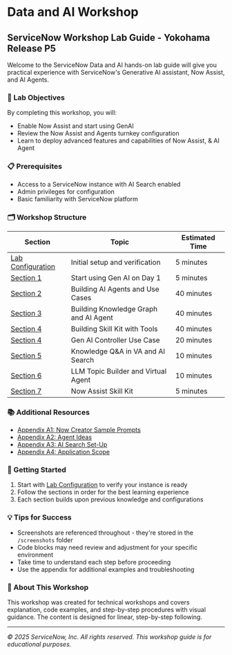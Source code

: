 # Data and AI Workshop

## ServiceNow Workshop Lab Guide - Yokohama Release P5

Welcome to the ServiceNow Data and AI hands-on lab guide will give you practical experience with ServiceNow's Generative AI assistant, Now Assist, and AI Agents.

### 🎯 Lab Objectives

By completing this workshop, you will:
- Enable Now Assist and start using GenAI
- Review the Now Assist and Agents turnkey configuration
- Learn to deploy advanced features and capabilities of Now Assist, & AI Agent

### 📋 Prerequisites

- Access to a ServiceNow instance with AI Search enabled
- Admin privileges for configuration
- Basic familiarity with ServiceNow platform

### 🗂️ Workshop Structure

| Section | Topic | Estimated Time |
|---------|-------|----------------|
| [Lab Configuration](lab-configuration.md) | Initial setup and verification | 5 minutes |
| [Section 1](section1-start-using-genai.md) | Start using Gen AI on Day 1 | 5 minutes |
| [Section 2](section2-building-agents-simple.md) | Building AI Agents and Use Cases | 40 minutes |
| [Section 3](section3-design-knowledge-graph.md) | Building Knowledge Graph and AI Agent | 40 minutes |
| [Section 4](section4-skill-kit.md) | Building Skill Kit with Tools | 40 minutes |
| [Section 4](section4-employee-persona.md) | Gen AI Controller Use Case | 20 minutes |
| [Section 5](section5-building-multiple-agents.md) | Knowledge Q&A in VA and AI Search | 10 minutes |
| [Section 6](section6-developer-persona.md) | LLM Topic Builder and Virtual Agent  | 10 minutes |
| [Section 7](section7-skill-kit.md) | Now Assist Skill Kit | 5 minutes |

### 📚 Additional Resources

- [Appendix A1: Now Creator Sample Prompts](appendix-a1-sample-prompts.md)
- [Appendix A2: Agent Ideas](appendix-a2-agent-ideas.md)
- [Appendix A3: AI Search Set-Up](appendix-a3-ai-search-setup.md)
- [Appendix A4: Application Scope](appendix-a4-application-scope.md)

### 🚀 Getting Started

1. Start with [Lab Configuration](lab-configuration.md) to verify your instance is ready
2. Follow the sections in order for the best learning experience
3. Each section builds upon previous knowledge and configurations

### 💡 Tips for Success

- Screenshots are referenced throughout - they're stored in the `/screenshots` folder
- Code blocks may need review and adjustment for your specific environment
- Take time to understand each step before proceeding
- Use the appendix for additional examples and troubleshooting

### 📄 About This Workshop

This workshop was created for technical workshops and covers explanation, code examples, and step-by-step procedures with visual guidance. The content is designed for linear, step-by-step following.

---

*© 2025 ServiceNow, Inc. All rights reserved. This workshop guide is for educational purposes.*